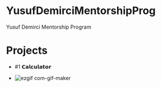 # YusufDemirciMentorshipProg
Yusuf Demirci Mentorship Program

# Projects

- #1 𝗖𝗮𝗹𝗰𝘂𝗹𝗮𝘁𝗼𝗿

 - ![ezgif com-gif-maker](https://user-images.githubusercontent.com/80515499/171272197-8a853992-f1e8-4676-9e40-d19e6b14090f.png) 
